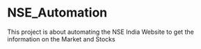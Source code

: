 # NSE_Automation
This project is about automating the NSE India Website to get the information on the Market and Stocks
